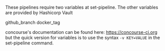 These pipelines require two variables at set-pipeline.  The other variables are provided by Hashicorp Vault

github_branch
docker_tag

concourse's documentation can be found here: https://concourse-ci.org but the quick version for variables is to use the syntax `-v KEY=VALUE` in the set-pipeline command.